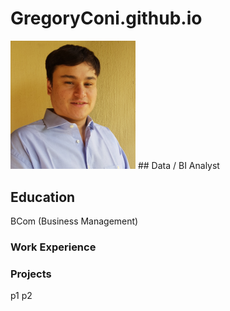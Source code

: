 # GregoryConi.github.io
<img src="https://github.com/GregoryConi/GregoryConi.github.io/blob/main/Greg%20Profile%20Photo%202023.jpg" alt="Alt Text" width="200">
## Data / BI Analyst

## Education
BCom (Business Management)

### Work Experience

### Projects
p1
p2

